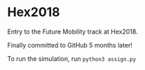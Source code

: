 # Hex2018

Entry to the Future Mobility track at Hex2018.

Finally committed to GitHub 5 months later!

To run the simulation, run `python3 assign.py`
